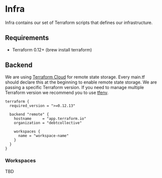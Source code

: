 # Infra

Infra contains our set of Terraform scripts that defines our infrastructure.

## Requirements

- Terraform 0.12+ (brew install terraform)

## Backend

We are using [Terraform Cloud](https://terraform.io) for remote state storage. Every main.tf should declare this at the beginning to enable remote state storage. We are passing a specific Terraform version. If you need to manage multiple Terraform version we recommend you to use [tfenv](https://github.com/tfutils/tfenv).

```hcl
terraform {
  required_version = ">=0.12.13"

  backend "remote" {
    hostname     = "app.terraform.io"
    organization = "debtcollective"

    workspaces {
      name = "workspace-name"
    }
  }
}
```

### Workspaces

TBD
